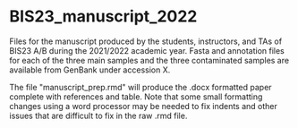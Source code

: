 # BIS23_manuscript_2022

Files for the manuscript produced by the students, instructors, and TAs of BIS23 A/B during the 2021/2022 academic year. Fasta and annotation files for each of the three main samples and the three contaminated samples are available from GenBank under accession X.

The file "manuscript_prep.rmd" will produce the .docx formatted paper complete with references and table. Note that some small formatting changes using a word processor may be needed to fix indents and other issues that are difficult to fix in the raw .rmd file.
